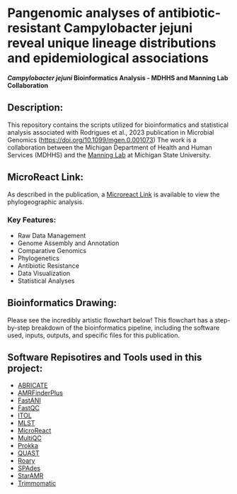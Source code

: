 <a id="Description:"><a/>
<a id="MicroReact Link:"><a/>
<a id="Key Features:"><a/>
<a id="Bioinformatics Drawing:"><a/>
<a id="Software Repositories used in this project:"><a/>

# Pangenomic analyses of antibiotic-resistant Campylobacter jejuni reveal unique lineage distributions and epidemiological associations
***Campylobacter jejuni* Bioinformatics Analysis - MDHHS and Manning Lab Collaboration**

## Description:
This repository contains the scripts utilized for bioinformatics and statistical analysis associated with Rodrigues et al., 2023 publication in Microbial Genomics (https://doi.org/10.1099/mgen.0.001073)
The work is a collaboration between the Michigan Department of Health and Human Services (MDHHS) and the [Manning Lab](https://manninglab.natsci.msu.edu/) at Michigan State University.

## MicroReact Link:
As described in the publication, a [Microreact Link](https://microreact.org/project/dCGmMiVxreTFjNaqKC68gX-rodrigues-ja-et-al-microbial-genomics-2023) is available to view the phylogeographic analysis.

### Key Features:
- Raw Data Management
- Genome Assembly and Annotation
- Comparative Genomics
- Phylogenetics
- Antibiotic Resistance
- Data Visualization
- Statistical Analyses

## Bioinformatics Drawing:
Please see the incredibly artistic flowchart below! This flowchart has a step-by-step breakdown of the bioinformatics pipeline, including the software used, inputs, outputs, and specific files for this publication.

## Software Repisotires and Tools used in this project:
- [ABRICATE](https://github.com/tseemann/abricate)
- [AMRFinderPlus](https://github.com/ncbi/amr)
- [FastANI](https://github.com/ParBLiSS/FastANI)
- [FastQC](https://github.com/s-andrews/FastQC)
- [ITOL](https://itol.embl.de/)
- [MLST](https://github.com/tseemann/mlst)
- [MicroReact](https://microreact.org/)
- [MultiQC](https://github.com/ewels/MultiQC)
- [Prokka](https://github.com/tseemann/prokka)
- [QUAST](https://github.com/ablab/quast)
- [Roary](https://github.com/sanger-pathogens/Roary)
- [SPAdes](https://github.com/ablab/spades)
- [StarAMR](https://github.com/phac-nml/staramr)
- [Trimmomatic](http://www.usadellab.org/cms/index.php?page=trimmomatic)



